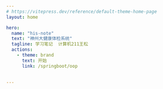 ```yaml
---
# https://vitepress.dev/reference/default-theme-home-page
layout: home

hero:
  name: "his-note"
  text: "神州大健康体检系统"
  tagline: 学习笔记  计算机211王松
  actions:
    - theme: brand
      text: 开始
      link: /springboot/oop
    
    
---
```


